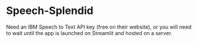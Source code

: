 # Speech-Splendid
Need an IBM Speech to Text API key (free on their website), or you will need to wait until the app is launched on Streamlit and hosted on a server.
